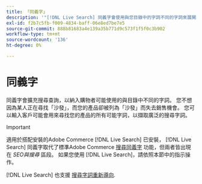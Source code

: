 ```yaml
---
title: 「同義字」
description: '"[!DNL Live Search] 同義字會使用與您目錄中的字詞不同的字詞來展開查詢。」'
exl-id: f2b7c5fb-f009-4834-baff-06e8ed7be7e5
source-git-commit: 888b81683a4e139a35b771d9c573f1f5f0c3b902
workflow-type: tm+mt
source-wordcount: '136'
ht-degree: 0%

---
```


# 同義字

同義字會擴充搜尋查詢，以納入購物者可能使用的與目錄中不同的字詞。 您不想因為某人正在尋找「沙發」，而您的產品卻被列為「沙發」而失去銷售機會。 您可以輸入客戶可能會用來尋找您的產品的所有可能字詞，以擷取廣泛的搜尋字詞。

>[!IMPORTANT]
>
>適用於搭配安裝的Adobe Commerce [!DNL Live Search] 已安裝， [!DNL Live Search] 同義字取代了標準Adobe Commerce [搜尋同義字](https://experienceleague.adobe.com/docs/commerce-admin/catalog/catalog/search/search-terms.html#search-synonyms) 功能，但兩者皆出現在 *SEO與搜尋* 區段。 如果您使用 [!DNL Live Search]，請依照本節中的指示操作。

[!DNL Live Search] 也支援 [搜尋字詞重新導向](https://experienceleague.adobe.com/docs/commerce-admin/catalog/catalog/search/search-terms.html).
